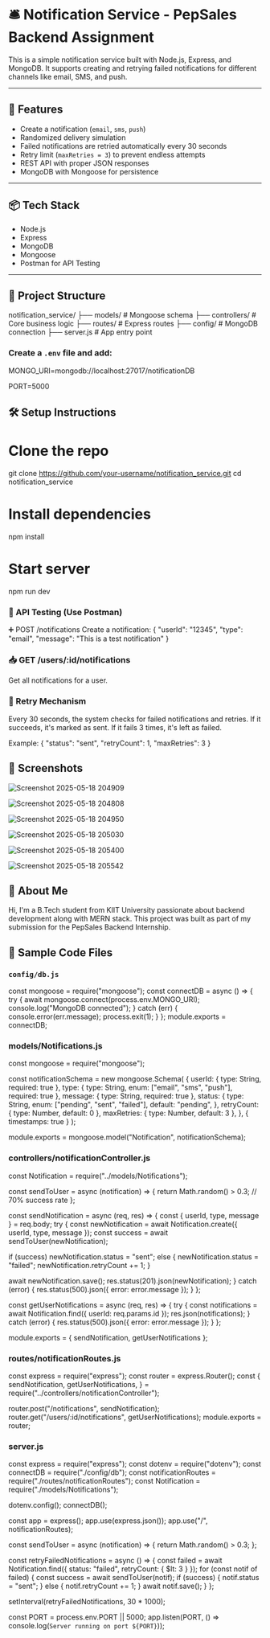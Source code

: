# 🛎️ Notification Service - PepSales Backend Assignment

This is a simple notification service built with Node.js, Express, and MongoDB. It supports creating and retrying failed notifications for different channels like email, SMS, and push.

---

## 🚀 Features
- Create a notification (`email`, `sms`, `push`)
- Randomized delivery simulation
- Failed notifications are retried automatically every 30 seconds
- Retry limit (`maxRetries = 3`) to prevent endless attempts
- REST API with proper JSON responses
- MongoDB with Mongoose for persistence

---

## 📦 Tech Stack
- Node.js
- Express
- MongoDB
- Mongoose
- Postman for API Testing

---
## 📂 Project Structure
notification_service/
├── models/ # Mongoose schema
├── controllers/ # Core business logic
├── routes/ # Express routes
├── config/ # MongoDB connection
├── server.js # App entry point





### Create a `.env` file and add:
MONGO_URI=mongodb://localhost:27017/notificationDB

PORT=5000



## 🛠️ Setup Instructions


# Clone the repo
git clone https://github.com/your-username/notification_service.git
cd notification_service

# Install dependencies
npm install

# Start server
npm run dev

### 🧪 API Testing (Use Postman)
➕ POST /notifications
Create a notification:
{
  "userId": "12345",
  "type": "email",
  "message": "This is a test notification"
}
### 📥 GET /users/:id/notifications
Get all notifications for a user.

### 🔁 Retry Mechanism
Every 30 seconds, the system checks for failed notifications and retries.
If it succeeds, it's marked as sent.
If it fails 3 times, it's left as failed.

Example:
{
  "status": "sent",
  "retryCount": 1,
  "maxRetries": 3
}
## 📸 Screenshots
![Screenshot 2025-05-18 204909](https://github.com/user-attachments/assets/ef1d37f7-5b38-432c-b272-4b9968f3710c)


![Screenshot 2025-05-18 204808](https://github.com/user-attachments/assets/059878a7-18f5-44a7-a9e3-dca71975a317)


![Screenshot 2025-05-18 204950](https://github.com/user-attachments/assets/4e2f5b07-5d64-4bfc-ab93-9a93a9943821)


![Screenshot 2025-05-18 205030](https://github.com/user-attachments/assets/95312f10-f414-44cc-bec8-714878da1f0a)


![Screenshot 2025-05-18 205400](https://github.com/user-attachments/assets/d621748b-d414-4363-bcf4-1b2fc51297b7)


![Screenshot 2025-05-18 205542](https://github.com/user-attachments/assets/694f2f66-5eae-4c32-9ae4-e3b4837c60e4)



## 💼 About Me
Hi, I'm a B.Tech student from KIIT University passionate about backend development along with MERN stack. This project was built as part of my submission for the PepSales Backend Internship.

## 📄 Sample Code Files
### `config/db.js`
const mongoose = require("mongoose");
const connectDB = async () => {
  try {
    await mongoose.connect(process.env.MONGO_URI);
    console.log("MongoDB connected");
  } catch (err) {
    console.error(err.message);
    process.exit(1);
  }
};
module.exports = connectDB;

### models/Notifications.js
const mongoose = require("mongoose");

const notificationSchema = new mongoose.Schema(
  {
    userId: { type: String, required: true },
    type: { type: String, enum: ["email", "sms", "push"], required: true },
    message: { type: String, required: true },
    status: {
      type: String,
      enum: ["pending", "sent", "failed"],
      default: "pending",
    },
    retryCount: { type: Number, default: 0 },
    maxRetries: { type: Number, default: 3 },
  },
  { timestamps: true }
);

module.exports = mongoose.model("Notification", notificationSchema);


### controllers/notificationController.js
const Notification = require("../models/Notifications");

const sendToUser = async (notification) => {
  return Math.random() > 0.3; // 70% success rate
};

const sendNotification = async (req, res) => {
  const { userId, type, message } = req.body;
  try {
    const newNotification = await Notification.create({ userId, type, message });
    const success = await sendToUser(newNotification);

  if (success) newNotification.status = "sent";
    else {
      newNotification.status = "failed";
      newNotification.retryCount += 1;
    }

  await newNotification.save();
    res.status(201).json(newNotification);
  } catch (error) {
    res.status(500).json({ error: error.message });
  }
};

const getUserNotifications = async (req, res) => {
  try {
    const notifications = await Notification.find({ userId: req.params.id });
    res.json(notifications);
  } catch (error) {
    res.status(500).json({ error: error.message });
  }
};

module.exports = { sendNotification, getUserNotifications };


### routes/notificationRoutes.js
const express = require("express");
const router = express.Router();
const {
  sendNotification,
  getUserNotifications,
} = require("../controllers/notificationController");

router.post("/notifications", sendNotification);
router.get("/users/:id/notifications", getUserNotifications);
module.exports = router;

### server.js
const express = require("express");
const dotenv = require("dotenv");
const connectDB = require("./config/db");
const notificationRoutes = require("./routes/notificationRoutes");
const Notification = require("./models/Notifications");

dotenv.config();
connectDB();

const app = express();
app.use(express.json());
app.use("/", notificationRoutes);

const sendToUser = async (notification) => {
  return Math.random() > 0.3;
};

const retryFailedNotifications = async () => {
  const failed = await Notification.find({ status: "failed", retryCount: { $lt: 3 } });
  for (const notif of failed) {
    const success = await sendToUser(notif);
    if (success) {
      notif.status = "sent";
    } else {
      notif.retryCount += 1;
    }
    await notif.save();
  }
};

setInterval(retryFailedNotifications, 30 * 1000);

const PORT = process.env.PORT || 5000;
app.listen(PORT, () => console.log(`Server running on port ${PORT}`));
